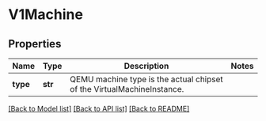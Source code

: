# V1Machine

## Properties
Name | Type | Description | Notes
------------ | ------------- | ------------- | -------------
**type** | **str** | QEMU machine type is the actual chipset of the VirtualMachineInstance. | 

[[Back to Model list]](../README.md#documentation-for-models) [[Back to API list]](../README.md#documentation-for-api-endpoints) [[Back to README]](../README.md)


